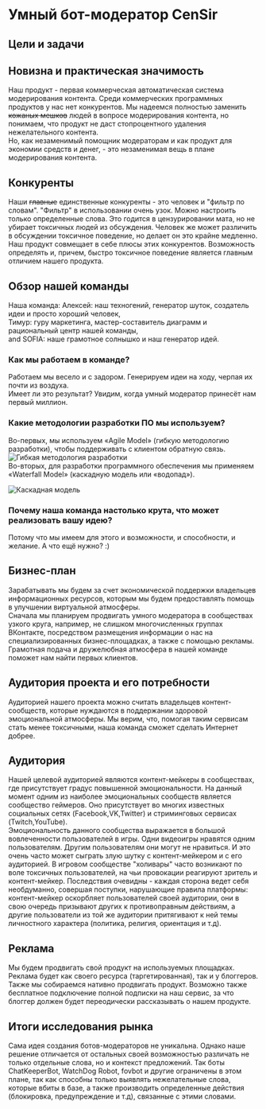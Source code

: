# Умный бот-модератор CenSir
## Цели и задачи

## Новизна и практическая значимость 
Наш продукт - первая коммерческая автоматическая система модерирования контента. Среди коммерческих программных продуктов у нас нет конкурентов. Мы надеемся полностью заменить ~~кожаных мешков~~ людей в вопросе модерирования контента, но понимаем, что продукт не даст стопроцентного удаления нежелательного контента.  
Но, как незаменимый помощник модераторам и как продукт для экономии средств и денег, - это незаменимая вещь в плане модерирования контента.
## Конкуренты
Наши ~~главные~~ единственные конкуренты - это человек и "фильтр по словам". "Фильтр" в использовании очень узок. Можно настроить только определенные слова. Это годится в цензурировании мата, но не убирает токсичных людей из обсуждения. Человек же может различить в обсуждении токсичное поведение, но делает он это крайне медленно. Наш продукт совмещает в себе плюсы этих конкурентов. Возможность определять и, причем, быстро токсичное поведение является главным отличием нашего продукта.

## Обзор нашей команды
Наша команда:
 Алексей: наш техногений, генератор шуток, создатель идеи и просто хороший человек,  
 Тимур:  гуру маркетинга, мастер-составитель диаграмм и рациональный центр нашей команды,   
and SOFIA: наше грамотное солнышко и наш генератор идей.
### Как мы работаем в команде?
Работаем мы весело и с задором. Генерируем идеи на ходу, черпая их почти из воздуха.  
Имеет ли это результат? Увидим, когда умный модератор принесёт нам первый миллион.
### Какие методологии разработки ПО мы используем? 
Во-первых, мы используем «Agile Model» (гибкую методологию разработки), чтобы поддерживать с клиентом обратную связь.   
![Гибкая методология разработки](../imgs/uvh.jpg)  
Во-вторых, для разработки программного обеспечения мы применяем «Waterfall Model» (каскадную модель или «водопад»).

![Каскадная модель](../imgs/12.jpg)  
### Почему наша команда настолько крута, что может реализовать вашу идею?
Потому что мы имеем для этого и возможности, и способности, и желание. А что ещё нужно? :)  
## Бизнес-план
Зарабатывать мы будем за счет экономической поддержки владельцев информационных ресурсов, которым мы будем предоставлять помощь в улучшении виртуальной атмосферы.  
Сначала мы планируем продвигать умного модератора в сообществах узкого круга, например, не слишком многочисленных группах ВКонтакте, посредством размещения информации о нас на специализированных бизнес-площадках, а также с помощью рекламы.  Грамотная подача и дружелюбная атмосфера в нашей команде поможет нам найти первых клиентов.
## Аудитория проекта и его потребности
Аудиторией нашего проекта можно считать владельцев контент-сообществ, которые нуждаются в поддержании здоровой эмоциональной атмосферы.  Мы верим, что, помогая таким сервисам стать менее токсичными, наша команда сможет сделать Интернет добрее.  
## Аудитория 
Нашей целевой аудиторией являются контент-мейкеры в сообществах, где присутствует градус повышенной эмоциональности. На данный момент одним из наиболее эмоциональных сообществ является сообщество геймеров. Оно присутствует во многих известных социальных сетях (Facebook,VK,Twitter) и стриминговых сервисах (Twitch,YouTube).  
Эмоциональность данного сообщества выражается в большой вовлеченности пользователей в игры. Одни видеоигры нравятся одним пользователям. Другим пользователям они могут не нравиться. И это очень часто может сыграть злую шутку с контент-мейкером и с его аудиторией.
В игровом сообществе "холивары" часто возникают по воле токсичных пользователей, на чьи провокации реагируют зритель и контент-мейкер. Последствия очевидны - каждая сторона ведет себя необдуманно, совершая поступки, нарушающие правила платформы: контент-мейкер оскорбляет пользователей своей аудитории, они в свою очередь призывают других к противоправным действиям, а другие пользователи из той же аудитории притягивают к ней темы личностного характера (политика, религия, ориентация и т.д). 

## Реклама
Мы будем продвигать свой продукт на используемых площадках. Реклама будет как своего ресурса (таргетированная), так и у блоггеров. Также мы собираемся нативно продвигать продукт. Возможно также бесплатное подключение полной подписки на наш сервис, за что блоггер должен будет переодически рассказывать о нашем продукте.

## Итоги исследования рынка 
Сама идея создания ботов-модераторов не уникальна. Однако наше решение отличается от остальных своей возможностью различать не только отдельные слова, но и контекст предложений. Так боты ChatKeeperBot, WatchDog Robot, fovbot и другие ограничены в этом плане, так как способны только выявлять нежелательные слова, которые вбиты в базе, а также производить определенные действия (блокировка, предупреждение и т.д), связанные с этими словами.
